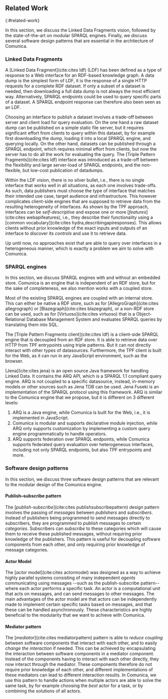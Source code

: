 ## Related Work
{:#related-work}

In this section, we discuss the Linked Data Fragments vision,
followed by the state-of-the-art on modular SPARQL engines.
Finally, we discuss several software design patterns that are essential in the architecture of Comunica.

### Linked Data Fragments

A [Linked Data Fragment](cite:cites ldf) (LDF) has been defined as a type of response to a Web interface for an RDF-based knowledge graph.
A data dump is the simplest form of LDF, it is the response of a single HTTP requests for a complete RDF dataset.
If only a subset of a dataset is needed, then downloading a full data dump is not always the most efficient way.
Alternatively, SPARQL endpoints could be used to query specific parts of a dataset.
A SPARQL endpoint response can therefore also been seen as an LDF.

Choosing an interface to publish a dataset involves a trade-off between server and client load for query evaluation.
On the one hand a raw dataset dump can be published on a simple static file server,
but it requires significant effort from clients to query within this dataset,
by for example first downloading the dump, loading it into a local SPARQL engine, and querying locally.
On the other hand, datasets can be published through a SPARQL endpoint,
which requires minimal effort from clients,
but now the server has to do all the work for evaluating the query.
The [Triple Pattern Fragments](cite:cites ldf) interface was introduced as a trade-off
between the flexibility and large server-load of SPARQL endpoints,
and the non-flexible, but low-cost publication of datadumps.

Within the LDF vision, there is no silver bullet,
i.e., there is no single interface that works well in all situations, as each one involves trade-offs.
As such, data publishers must choose the type of interface that matches their intended use case, target audience and infrastructure.
This however complicates client-side engines that are supposed to retrieve data from the resulting heterogeneity of interfaces.
As shown by the TPF approach, interfaces can be _self-descriptive_ and expose one or more [_features_](cite:cites webapifeatures),
i.e., they describe their functionality using a [common vocabulary](cite:cites hydra,describingapiresponses).
This allows clients without prior knowledge of the exact inputs and outputs of an interface
to discover its _controls_ and use it to retrieve data.

Up until now, no approaches exist that are able to query over interfaces in a heterogeneous manner,
which is exactly a problem we aim to solve with Comunica.

### SPARQL engines

In this section, we discuss SPARQL engines with and without an embedded store.
Comunica is an engine that is independent of an RDF store,
but for the sake of completeness, we also mention works _with_ a coupled store.

Most of the existing SPARQL engines are coupled with an internal store.
This can either be native a RDF store, such as for [AllegroGraph](cite:cites allegrograph) or [Blazegraph](cite:cites blazegraph),
or a non-RDF store can be used, such as for [Virtuoso](cite:cites virtuoso) that is a Object-Relational Database Management System
and evaluates SPARQL queries by translating them into SQL.

The [Triple Pattern Fragments client](cite:cites ldf) is a client-side SPARQL engine that is decoupled from an RDF store.
It is able to retrieve data over HTTP from TPF entrypoints using triple patterns.
But it can not directly interact with other types of datasources.
Furthermore, the TPF client is built for the Web, as it can run in any JavaScript environment, such as the browser.

[Jena](cite:cites jena) is an open source Java framework for handling Linked Data.
It contains the ARQ API, which is a SPARQL 1.1 compliant query engine.
ARQ is not coupled to a specific datasource,
instead, in-memory models or other sources such as Jena TDB can be used.
Jena Fuseki is an implementation of the SPARQL protocol using this framework.
ARQ is similar to the Comunica engine that we propose, but it is different on 3 different levels:

1. ARQ is a Java engine, while Comunica is built for the Web, i.e., it is implemented in JavaScript.
2. Comunica is modular and supports declarative module injection, while ARQ only supports customization by implementing a custom query engine programmatically to handle operators.
3. ARQ supports federation over SPARQL endpoints, while Comunica supports federated query evaluation over heterogeneous interfaces, including not only SPARQL endpoints, but also TPF entrypoints and more.

### Software design patterns

In this section, we discuss three software design patterns that are relevant to the modular design of the Comunica engine.

#### Publish–subscribe pattern

The [_publish-subscribe_](cite:cites publishsubscribepattern) design pattern involves the passing of _messages_ between _publishers_ and _subscribers_.
Instead of publishers being programmed to send messages directly to subscribers, they are programmed to _publish_ messages to certain _categories_.
Subscribers can _subscribe_ to these categories which will cause them to receive these published messages, without requiring prior knowledge of the publishers.
This pattern is useful for decoupling software components from each other,
and only requiring prior knowledge of message categories.

#### Actor Model

The [_actor_ model](cite:cites actormodel) was designed as a way to achieve highly parallel systems consisting of many independent _agents_
communicating using messages --such as the publish-subscribe pattern-- where each actor performs a specific task.
An actor is a computational unit that acts on messages, and can send messages to other messages.
The main advantages of the actor model are that actors can be independently made to implement certain specific tasks based on messages,
and that these can be handled asynchronously.
These characteristics are highly beneficial to the modularity that we want to achieve with Comunica.

#### Mediator pattern

The [_mediator_](cite:cites mediatorpattern) pattern is able to _reduce coupling_ between software components that interact with each other,
and to easily _change the interaction_ if needed.
This can be achieved by encapsulating the interaction between software components in a mediator component.
Instead of the components having to interact with each other directly,
they now interact through the mediator.
These components therefore do not require prior knowledge of each other,
and different implementations of these mediators can lead to different interaction results.
In Comunica, we use this pattern to handle actions when multiple actors are able to solve the same task,
by for example choosing the _best_ actor for a task, or by combining the solutions of all actors.